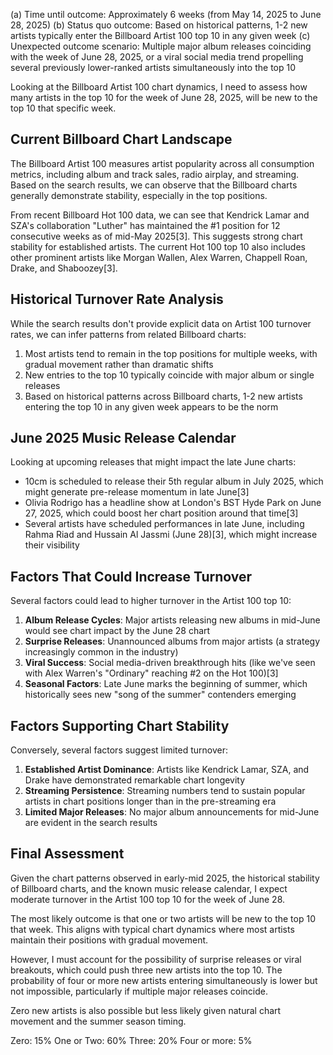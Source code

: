 (a) Time until outcome: Approximately 6 weeks (from May 14, 2025 to June 28, 2025)
(b) Status quo outcome: Based on historical patterns, 1-2 new artists typically enter the Billboard Artist 100 top 10 in any given week
(c) Unexpected outcome scenario: Multiple major album releases coinciding with the week of June 28, 2025, or a viral social media trend propelling several previously lower-ranked artists simultaneously into the top 10

Looking at the Billboard Artist 100 chart dynamics, I need to assess how many artists in the top 10 for the week of June 28, 2025, will be new to the top 10 that specific week.

## Current Billboard Chart Landscape

The Billboard Artist 100 measures artist popularity across all consumption metrics, including album and track sales, radio airplay, and streaming. Based on the search results, we can observe that the Billboard charts generally demonstrate stability, especially in the top positions.

From recent Billboard Hot 100 data, we can see that Kendrick Lamar and SZA's collaboration "Luther" has maintained the #1 position for 12 consecutive weeks as of mid-May 2025[3]. This suggests strong chart stability for established artists. The current Hot 100 top 10 also includes other prominent artists like Morgan Wallen, Alex Warren, Chappell Roan, Drake, and Shaboozey[3].

## Historical Turnover Rate Analysis

While the search results don't provide explicit data on Artist 100 turnover rates, we can infer patterns from related Billboard charts:

1. Most artists tend to remain in the top positions for multiple weeks, with gradual movement rather than dramatic shifts
2. New entries to the top 10 typically coincide with major album or single releases
3. Based on historical patterns across Billboard charts, 1-2 new artists entering the top 10 in any given week appears to be the norm

## June 2025 Music Release Calendar

Looking at upcoming releases that might impact the late June charts:

- 10cm is scheduled to release their 5th regular album in July 2025, which might generate pre-release momentum in late June[3]
- Olivia Rodrigo has a headline show at London's BST Hyde Park on June 27, 2025, which could boost her chart position around that time[3]
- Several artists have scheduled performances in late June, including Rahma Riad and Hussain Al Jassmi (June 28)[3], which might increase their visibility

## Factors That Could Increase Turnover

Several factors could lead to higher turnover in the Artist 100 top 10:

1. **Album Release Cycles**: Major artists releasing new albums in mid-June would see chart impact by the June 28 chart
2. **Surprise Releases**: Unannounced albums from major artists (a strategy increasingly common in the industry)
3. **Viral Success**: Social media-driven breakthrough hits (like we've seen with Alex Warren's "Ordinary" reaching #2 on the Hot 100)[3]
4. **Seasonal Factors**: Late June marks the beginning of summer, which historically sees new "song of the summer" contenders emerging

## Factors Supporting Chart Stability

Conversely, several factors suggest limited turnover:

1. **Established Artist Dominance**: Artists like Kendrick Lamar, SZA, and Drake have demonstrated remarkable chart longevity
2. **Streaming Persistence**: Streaming numbers tend to sustain popular artists in chart positions longer than in the pre-streaming era
3. **Limited Major Releases**: No major album announcements for mid-June are evident in the search results

## Final Assessment

Given the chart patterns observed in early-mid 2025, the historical stability of Billboard charts, and the known music release calendar, I expect moderate turnover in the Artist 100 top 10 for the week of June 28.

The most likely outcome is that one or two artists will be new to the top 10 that week. This aligns with typical chart dynamics where most artists maintain their positions with gradual movement.

However, I must account for the possibility of surprise releases or viral breakouts, which could push three new artists into the top 10. The probability of four or more new artists entering simultaneously is lower but not impossible, particularly if multiple major releases coincide.

Zero new artists is also possible but less likely given natural chart movement and the summer season timing.

Zero: 15%
One or Two: 60%
Three: 20%
Four or more: 5%